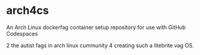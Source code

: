 # arch4cs

An Arch Linux dockerfag container setup repository for use with GitHub Codespaces

2 the autist fags in arch linux cummunity 4 creating such a litebrite vag OS.
